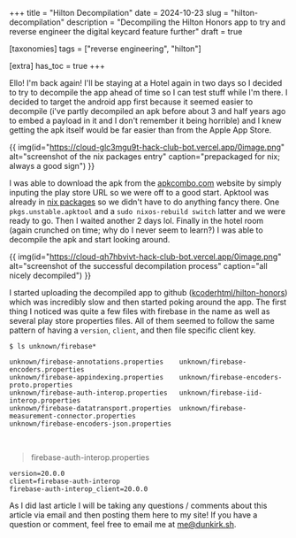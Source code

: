 +++
title = "Hilton Decompilation"
date = 2024-10-23
slug = "hilton-decompilation"
description = "Decompiling the Hilton Honors app to try and reverse engineer the digital keycard feature further"
draft = true

[taxonomies]
tags = ["reverse engineering", "hilton"]

[extra]
has_toc = true
+++

Ello! I'm back again! I'll be staying at a Hotel again in two days so I decided to try to decompile the app ahead of time so I can test stuff while I'm there. I decided to target the android app first because it seemed easier to decompile (i've partly decompiled an apk before about 3 and half years ago to embed a payload in it and I don't remember it being horrible) and I knew getting the apk itself would be far easier than from the Apple App Store.

{{ img(id="https://cloud-glc3mgu9t-hack-club-bot.vercel.app/0image.png" alt="screenshot of the nix packages entry" caption="prepackaged for nix; always a good sign") }}

I was able to download the apk from the [apkcombo.com](https://apkcombo.com/downloader/#package=com.hilton.android.hhonors) website by simply inputing the play store URL so we were off to a good start. Apktool was already in [nix packages](https://search.nixos.org/packages?channel=unstable&from=0&size=50&sort=relevance&type=packages&query=apktool) so we didn't have to do anything fancy there. One `pkgs.unstable.apktool` and a `sudo nixos-rebuild switch` latter and we were ready to go. Then I waited another 2 days lol. Finally in the hotel room (again crunched on time; why do I never seem to learn?) I was able to decompile the apk and start looking around.

{{ img(id="https://cloud-qh7hbvivt-hack-club-bot.vercel.app/0image.png" alt="screenshot of the successful decompilation process" caption="all nicely decompiled") }}

I started uploading the decompiled app to github ([kcoderhtml/hilton-honors](https://github.com/kcoderhtml/hilton-honors)) which was incredibly slow and then started poking around the app. The first thing I noticed was quite a few files with firebase in the name as well as several play store properties files. All of them seemed to follow the same pattern of having a `version`, `client`, and then file specific client key.

```text
$ ls unknown/firebase*

unknown/firebase-annotations.properties    unknown/firebase-encoders.properties
unknown/firebase-appindexing.properties    unknown/firebase-encoders-proto.properties
unknown/firebase-auth-interop.properties   unknown/firebase-iid-interop.properties
unknown/firebase-datatransport.properties  unknown/firebase-measurement-connector.properties
unknown/firebase-encoders-json.properties
```

</br>

> firebase-auth-interop.properties
```
version=20.0.0
client=firebase-auth-interop
firebase-auth-interop_client=20.0.0
```



As I did last article I will be taking any questions / comments about this article via email and then posting them here to my site! If you have a question or comment, feel free to email me at [me@dunkirk.sh](mailto://me@dunkirk.sh).
